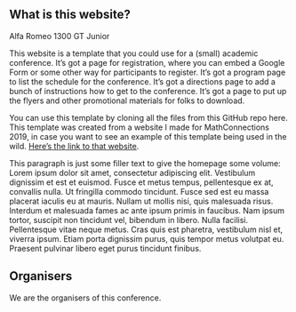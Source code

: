 ## What is this website?

Alfa Romeo 1300 GT Junior

This website is a template that you could use for a (small) academic conference. It’s got a page for registration, where you can embed a Google Form or some other way for participants to register. It’s got a program page to list the schedule for the conference. It’s got a directions page to add a bunch of instructions how to get to the conference. It’s got a page to put up the flyers and other promotional materials for folks to download.

You can use this template by cloning all the files from this GitHub repo here. This template was created from a website I made for MathConnections 2019, in case you want to see an example of this template being used in the wild. [Here’s the link to that website](https://www.desy.de/).

This paragraph is just some filler text to give the homepage some volume: Lorem ipsum dolor sit amet, consectetur adipiscing elit. Vestibulum dignissim et est et euismod. Fusce et metus tempus, pellentesque ex at, convallis nulla. Ut fringilla commodo tincidunt. Fusce sed est eu massa placerat iaculis eu at mauris. Nullam ut mollis nisi, quis malesuada risus. Interdum et malesuada fames ac ante ipsum primis in faucibus. Nam ipsum tortor, suscipit non tincidunt vel, bibendum in libero. Nulla facilisi. Pellentesque vitae neque metus. Cras quis est pharetra, vestibulum nisl et, viverra ipsum. Etiam porta dignissim purus, quis tempor metus volutpat eu. Praesent pulvinar libero eget purus tincidunt finibus.

## Organisers

We are the organisers of this conference.
